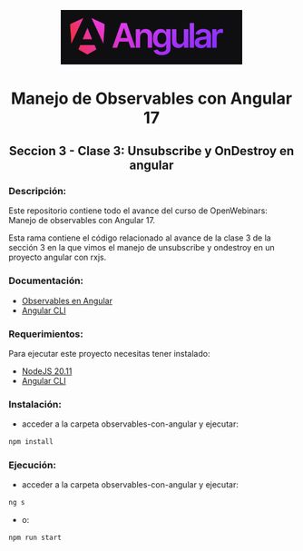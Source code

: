 <p align="center">
  <a href="https://angular.io/" target="blank"><img src="./assets/angular-logo.png" width="320" alt="Angular Logo" /></a>
</p>

<h1 align="center"> Manejo de Observables con Angular 17 </h1>

<h2 align="center"> Seccion 3 - Clase 3: Unsubscribe y OnDestroy en angular </h1>

### Descripción:
Este repositorio contiene todo el avance del curso de OpenWebinars: Manejo de observables con Angular 17.

Esta rama contiene el código relacionado al avance de la clase 3 de la sección 3 en la que vimos el manejo de unsubscribe y ondestroy en un proyecto angular con rxjs.

### Documentación:

* [Observables en Angular](https://angular.io/guide/observables-in-angular)
* [Angular CLI](https://angular.io/cli)

### Requerimientos:
Para ejecutar este proyecto necesitas tener instalado: 
* [NodeJS 20.11](https://nodejs.org/en)
* [Angular CLI](https://angular.io/cli)

### Instalación:
* acceder a la carpeta observables-con-angular y ejecutar:

```bash
npm install
```

### Ejecución:
* acceder a la carpeta observables-con-angular y ejecutar:

```bash
ng s
```
* o:
```bash
npm run start
```